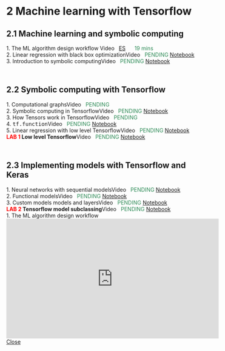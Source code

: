 # 2 Machine learning with Tensorflow

<style>.timeline .timeline-item {margin-bottom: 0rem;}</style>
<div class="timeline">
    <h2>2.1 Machine learning and symbolic computing</h2>
<div class="timeline-item">
        <div class="timeline-left"><span class="timeline-icon"></span></div>
        <div class="timeline-content"> 1. The ML algorithm design workflow<span class="chip float-right"> Video &nbsp; 
                    <a href="#modal-1_ES" class="modal-overlay">ES</a> &nbsp; &nbsp;&nbsp; 
                    <font color="SeaGreen">19 mins</font>
                </span></div>        
    </div><div class="timeline-item">
        <div class="timeline-left"><span class="timeline-icon"></span></div>
        <div class="timeline-content"> 2. Linear regression with black box optimization<span class="chip float-right">Video &nbsp; <font color="SeaGreen">PENDING</font></span><span class="chip float-right">
                <a href="02.01 - NOTES 01 - Linear regression black box optimization.html"> Notebook</a>
            </span></div>        
    </div><div class="timeline-item">
        <div class="timeline-left"><span class="timeline-icon"></span></div>
        <div class="timeline-content"> 3. Introduction to symbolic computing<span class="chip float-right">Video &nbsp; <font color="SeaGreen">PENDING</font></span><span class="chip float-right">
                <a href="02.01 - NOTES 02 - Symbolic computing for ML.html"> Notebook</a>
            </span></div>        
    </div><h2><br/>2.2 Symbolic computing with Tensorflow</h2>
<div class="timeline-item">
        <div class="timeline-left"><span class="timeline-icon"></span></div>
        <div class="timeline-content"> 1. Computational graphs<span class="chip float-right">Video &nbsp; <font color="SeaGreen">PENDING</font></span></div>        
    </div><div class="timeline-item">
        <div class="timeline-left"><span class="timeline-icon"></span></div>
        <div class="timeline-content"> 2. Symbolic computing in Tensorflow<span class="chip float-right">Video &nbsp; <font color="SeaGreen">PENDING</font></span><span class="chip float-right">
                <a href="02.02 - NOTES 01 - TF for symbolic computing.html"> Notebook</a>
            </span></div>        
    </div><div class="timeline-item">
        <div class="timeline-left"><span class="timeline-icon"></span></div>
        <div class="timeline-content"> 3. How Tensors work in Tensorflow<span class="chip float-right">Video &nbsp; <font color="SeaGreen">PENDING</font></span></div>        
    </div><div class="timeline-item">
        <div class="timeline-left"><span class="timeline-icon"></span></div>
        <div class="timeline-content"> 4. <tt>tf.function</tt><span class="chip float-right">Video &nbsp; <font color="SeaGreen">PENDING</font></span><span class="chip float-right">
                <a href="02.02 - NOTES 02 - Using tf.function.html"> Notebook</a>
            </span></div>        
    </div><div class="timeline-item">
        <div class="timeline-left"><span class="timeline-icon"></span></div>
        <div class="timeline-content"> 5. Linear regression with low level Tensorflow<span class="chip float-right">Video &nbsp; <font color="SeaGreen">PENDING</font></span><span class="chip float-right">
                <a href="02.02 - NOTES 03 - Linear regression with low level Tensorflow.html"> Notebook</a>
            </span></div>        
    </div><div class="timeline-item">
        <div class="timeline-left"><span class="timeline-icon"></span></div>
        <div class="timeline-content"> <b><font color="red">LAB 1</font> Low level Tensorflow</b><span class="chip float-right">Video &nbsp; <font color="SeaGreen">PENDING</font></span><span class="chip float-right">
                <a href="02.02 - LAB 01 - Low level Tensorflow.html"> Notebook</a>
            </span></div>        
    </div><h2><br/>2.3 Implementing models with Tensorflow and Keras</h2>
<div class="timeline-item">
        <div class="timeline-left"><span class="timeline-icon"></span></div>
        <div class="timeline-content"> 1. Neural networks with sequential models<span class="chip float-right">Video &nbsp; <font color="SeaGreen">PENDING</font></span><span class="chip float-right">
                <a href="02.03 - NOTES 01 - Neural networks with sequential models.html"> Notebook</a>
            </span></div>        
    </div><div class="timeline-item">
        <div class="timeline-left"><span class="timeline-icon"></span></div>
        <div class="timeline-content"> 2. Functional models<span class="chip float-right">Video &nbsp; <font color="SeaGreen">PENDING</font></span><span class="chip float-right">
                <a href="02.03 - NOTES 02 - Functional models.html"> Notebook</a>
            </span></div>        
    </div><div class="timeline-item">
        <div class="timeline-left"><span class="timeline-icon"></span></div>
        <div class="timeline-content"> 3. Custom models models and layers<span class="chip float-right">Video &nbsp; <font color="SeaGreen">PENDING</font></span><span class="chip float-right">
                <a href="02.03 - NOTES 03 - Keras and custom models for linear regression.html"> Notebook</a>
            </span></div>        
    </div><div class="timeline-item">
        <div class="timeline-left"><span class="timeline-icon"></span></div>
        <div class="timeline-content"> <b><font color="red">LAB 2</font> Tensorflow model subclassing</b><span class="chip float-right">Video &nbsp; <font color="SeaGreen">PENDING</font></span><span class="chip float-right">
                <a href="02.03 - LAB 01 - Tensorflow model subclassing.html"> Notebook</a>
            </span></div>        
    </div>
</div>
    
<div class="modal" id="modal-1_ES">
  <div class="modal-container">
    <div class="modal-header">
      <a href="#close" class="btn btn-clear float-right" aria-label="Close"></a>
      <div class="modal-title h5">1. The ML algorithm design workflow</div>
    </div>
    <div class="modal-body">
      <div class="content">
          <iframe width="560" height="315" src="https://www.youtube.com/embed/4WfPxlx7Uog"  title="YouTube video player" frameborder="0" allow="accelerometer; autoplay; clipboard-write; encrypted-media; gyroscope; picture-in-picture" allowfullscreen></iframe>
      </div>
    </div>
    <div class="modal-footer">
          <a href="#close" class="btn btn-link">Close</a>
    </div>
  </div>
</div>